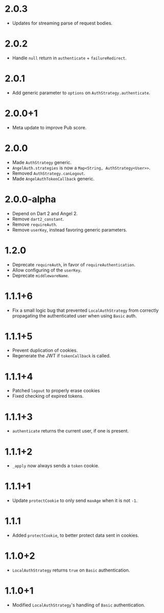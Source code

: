 # 2.0.3
* Updates for streaming parse of request bodies.

# 2.0.2
* Handle `null` return in `authenticate` + `failureRedirect`.

# 2.0.1
* Add generic parameter to `options` on `AuthStrategy.authenticate`.

# 2.0.0+1
* Meta update to improve Pub score.

# 2.0.0
* Made `AuthStrategy` generic.
* `AngelAuth.strategies` is now a `Map<String, AuthStrategy<User>>`.
* Removed `AuthStrategy.canLogout`.
* Made `AngelAuthTokenCallback` generic.

# 2.0.0-alpha
* Depend on Dart 2 and Angel 2.
* Remove `dart2_constant`.
* Remove `requireAuth`.
* Remove `userKey`, instead favoring generic parameters.

# 1.2.0
* Deprecate `requireAuth`, in favor of `requireAuthentication`.
* Allow configuring of the `userKey`.
* Deprecate `middlewareName`.

# 1.1.1+6
* Fix a small logic bug that prevented `LocalAuthStrategy`
from correctly propagating the authenticated user when
using `Basic` auth.

# 1.1.1+5
* Prevent duplication of cookies.
* Regenerate the JWT if `tokenCallback` is called.

# 1.1.1+4
* Patched `logout` to properly erase cookies
* Fixed checking of expired tokens.

# 1.1.1+3
* `authenticate` returns the current user, if one is present.

# 1.1.1+2
* `_apply` now always sends a `token` cookie.

# 1.1.1+1
* Update `protectCookie` to only send `maxAge` when it is not `-1`.

# 1.1.1
* Added `protectCookie`, to better protect data sent in cookies.

# 1.1.0+2
* `LocalAuthStrategy` returns `true` on `Basic` authentication.

# 1.1.0+1
* Modified `LocalAuthStrategy`'s handling of `Basic` authentication.
